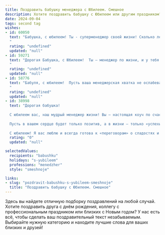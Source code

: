 ```yaml
---
title: Поздравить бабушку менеджера с Юбилеем. Смешное
description: Хотите поздравить бабушку с Юбилеем или другим праздником? Наш ИИ создаст незабываемое поздравление, а вы обязательно выделитесь среди других.  
date: 2024-09-04
tags: second tag
wishes:
- id: 60050
  text: "Бабушка, с юбилеем! Ты - суперменеджер своей жизни! Сколько лет ты управляешь этой семейной компанией - и все под контролем!  Заказы выполняются идеально,  \"отчеты\" радуют, а \"рынок\"  просто в восторге от твоих \"акций\"  -  мы,  потомки,  процветаем!
  "
  rating: "undefined"
  updated: "null"
- id: 59271
  text: "Дорогая Бабушка, с Юбилеем!  Ты – менеджер по жизни, и у тебя всё всегда под контролем: от внуков до семейного бюджета! 😄 Желаем тебе, чтобы и в дальнейшем всё шло по плану, а все твои \"проекты\" завершались только успехом! 🥳
  "
  rating: "undefined"
  updated: "null"
- id: 58776
  text: "Бабуля, с юбилеем!  Пусть ваша менеджерская хватка не ослабевает, а жизненные сделки всегда приносят прибыль в виде счастья и  радости! 🎉
  "
  rating: "undefined"
  updated: "null"
- id: 38998
  text: "Дорогая бабушка!
  
  С юбилеем вас, наш мудрый менеджер жизни! Вы — настоящая коуч по счастью, а в управлении семейными делами у вас точно есть золотая звезда! Желаю вам в этот особенный день не только находить выход из любых сложностей, но и уметь ставить себе «первый приоритет» — отдых и радость.
  
  Пусть в вашем сердце будет только позитив, а в жизни — только «успехи на всех фронтах»! Чтоб шефство над нами, вашими любимыми внуками, приносило только радость и смех.
  
  С юбилеем! Я вас люблю и всегда готова к «переговорам» о сладостях и прогулках!"
  rating: "0"
  updated: "null"

selectedValues:
  recipients: "babushku"
  holidays: "s-yubileem"
  professions: "menedzher"
  style: "smeshnoje"

links:
- slug: "pozdravit-babushku-s-yubileem-smeshnoje"
  title: "Поздравить бабушку с Юбилеем. Смешное"
---
```


Здесь вы найдете отличную подборку поздравлений на любой случай. 
Хотите поздравить друга с днём рождения, коллегу с профессиональным праздником или близких с Новым годом? У нас есть всё, чтобы сделать ваш поздравительный текст незабываемым. Выбирайте нужную категорию и находите лучшие слова для ваших близких и друзей!
